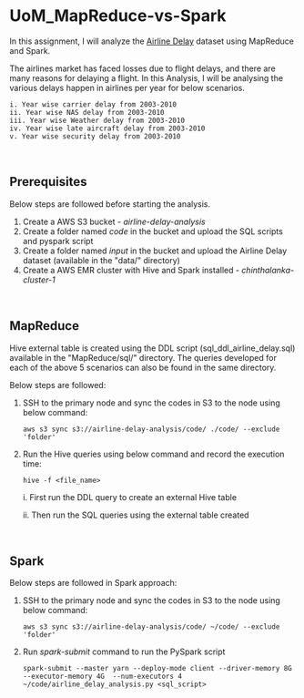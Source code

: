 # UoM_MapReduce-vs-Spark

In this assignment, I will analyze the [Airline Delay](https://online.uom.lk/pluginfile.php/624949/mod_assign/intro/DelayedFlights-updated.csv) dataset using MapReduce and Spark.

The airlines market has faced losses due to flight delays, and there are many reasons for delaying a flight. In this Analysis, I will be analysing the various delays happen in airlines per year for below scenarios.

    i. Year wise carrier delay from 2003-2010
    ii. Year wise NAS delay from 2003-2010
    iii. Year wise Weather delay from 2003-2010
    iv. Year wise late aircraft delay from 2003-2010
    v. Year wise security delay from 2003-2010

&nbsp;
## Prerequisites

Below steps are followed before starting the analysis.

1. Create a AWS S3 bucket - *airline-delay-analysis*
2. Create a folder named *code* in the bucket and upload the SQL scripts and pyspark script
3. Create a folder named *input* in the bucket and upload the Airline Delay dataset (available in the "data/" directory)
4. Create a AWS EMR cluster with Hive and Spark installed - *chinthalanka-cluster-1*

&nbsp;
## MapReduce

Hive external table is created using the DDL script (sql_ddl_airline_delay.sql) available in the "MapReduce/sql/" directory. The queries developed for each of the above 5 scenarios can also be found in the same directory.


Below steps are followed:

1. SSH to the primary node and sync the codes in S3 to the node using below command:

    `aws s3 sync s3://airline-delay-analysis/code/ ./code/ --exclude 'folder'`

2. Run the Hive queries using below command and record the execution time:

    `hive -f <file_name>`

    i. First run the DDL query to create an external Hive table

    ii. Then run the SQL queries using the external table created

&nbsp;
## Spark

Below steps are followed in Spark approach:

1. SSH to the primary node and sync the codes in S3 to the node using below command:

    `aws s3 sync s3://airline-delay-analysis/code/ ~/code/ --exclude 'folder'`
2. Run *spark-submit* command to run the PySpark script

    `spark-submit --master yarn --deploy-mode client --driver-memory 8G --executor-memory 4G  --num-executors 4 ~/code/airline_delay_analysis.py <sql_script>`